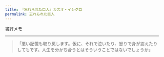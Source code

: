 ```yaml
---
title: 『忘れられた巨人』カズオ・イシグロ 
permalink: 忘れられた巨人
---
```


書評メモ

<hr />

> 「悪い記憶も取り戻します。仮に、それで泣いたり、怒りで身が震えたりしてもです。人生を分かち合うとはそういうことではないでしょうか」
